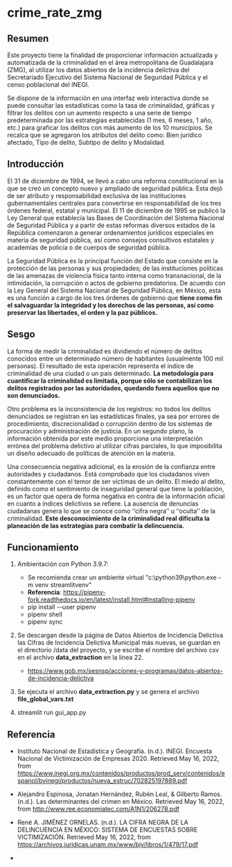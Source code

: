 # crime_rate_zmg

## Resumen
Este proyecto tiene la finalidad de proporcionar información actualizada y automatizada de la criminalidad en el área metropolitana de Guadalajara (ZMG), al utilizar los datos abiertos de la incidencia delictiva del Secretariado Ejecutivo del Sistema Nacional de Seguridad Pública y el censo poblacional del INEGI. 

Se dispone de la información en una interfaz web interactiva donde se puede consultar las estadísticas como la tasa de criminalidad, gráficas y filtrar los delitos con un aumento respecto a una serie de tiempo predeterminada por las estrategias establecidas (1 mes, 6 meses, 1 año, etc.) para graficar los delitos con más aumento de los 10 municipios. Se recalca que se agregaron los atributos del delito como: Bien jurídico afectado, Tipo de delito, Subtipo de delito y Modalidad.

## Introducción 
El 31 de diciembre de 1994, se llevó a cabo una reforma constitucional en la que se creó un concepto nuevo y ampliado de seguridad pública. Esta dejó de ser atributo y responsabilidad exclusiva de las instituciones gubernamentales centrales para convertirse en responsabilidad de los tres órdenes federal, estatal y municipal. El 11 de diciembre de 1995 se publicó la Ley General que establecía las Bases de Coordinación del Sistema Nacional de Seguridad Pública y a partir de estas reformas diversos estados de la República comenzaron a generar ordenamientos jurídicos especiales en materia de seguridad pública, así como consejos consultivos estatales y academias de policía o de cuerpos de seguridad pública.

La Seguridad Pública es la principal función del Estado que consiste en la protección de las personas y sus propiedades; de las instituciones políticas de las amenazas de violencia física tanto interna como transnacional, de la intimidación, la corrupción o actos de gobierno predatorios. De acuerdo con la Ley General del Sistema Nacional de Seguridad Pública, en México, esta es una función a cargo de los tres órdenes de gobierno que **tiene como fin el salvaguardar la integridad y los derechos de las personas, así como preservar las libertades, el orden y la paz públicos.**
## Sesgo 
La forma de medir la criminalidad es dividiendo el número de delitos conocidos entre un determinado número de habitantes (usualmente 100 mil personas). El resultado de esta operación representa el índice de criminalidad de una ciudad o un país determinado. **La metodología para cuantificar la criminalidad es limitada, porque sólo se contabilizan los delitos registrados por las autoridades, quedando fuera aquellos que no son denunciados.**

Otro problema es la inconsistencia de los registros: no todos los delitos denunciados se registran en las estadísticas finales, ya sea por errores de procedimiento, discrecionalidad o corrupción dentro de los sistemas de procuración y administración de justicia. En un segundo plano, la información obtenida por este medio proporciona una interpretación errónea del problema delictivo al utilizar cifras parciales, lo que imposibilita un diseño adecuado de políticas de atención en la materia. 

Una consecuencia negativa adicional, es la erosión de la confianza entre autoridades y ciudadanos. Está  comprobado que los ciudadanos viven constantemente con el temor de ser víctimas de un delito. El miedo al delito, definido como el sentimiento de inseguridad general que tiene la población, es un factor que opera de forma negativa en contra de la información oficial en cuanto a índices delictivos se refiere. La ausencia de denuncias ciudadanas genera lo que se conoce como ‘‘cifra negra’’ u ‘‘oculta’’ de la criminalidad. **Este desconocimiento de la criminalidad real dificulta la planeación de las estrategias para combatir la delincuencia.**

## Funcionamiento

1. Ambientación con Python 3.9.7:
    - Se recomienda crear un ambiente virtual "c:\python39\python.exe -m venv streamlitvenv"
    - **Referencia**: https://pipenv-fork.readthedocs.io/en/latest/install.html#installing-pipenv
    - pip install --user pipenv
    - pipenv shell
    - pipenv sync

2. Se descargan desde la página de Datos Abiertos de Incidencia Delictiva las Cifras de Incidencia Delictiva Municipal más nuevas, se guardan en el directorio /data del proyecto, y se escribe el nombre del archivo csv en el archivo **data_extraction** en la línea 22.
   - https://www.gob.mx/sesnsp/acciones-y-programas/datos-abiertos-de-incidencia-delictiva

4. Se ejecuta el archivo **data_extraction.py** y se genera el archivo **file_global_vars.txt**

5. streamlit run gui_app.py

## Referencia
- Instituto Nacional de Estadística y Geografía. (n.d.). INEGI. Encuesta Nacional de Victimización de Empresas 2020. Retrieved May 16, 2022, from https://www.inegi.org.mx/contenidos/productos/prod_serv/contenidos/espanol/bvinegi/productos/nueva_estruc/702825197889.pdf
- Alejandro Espinosa, Jonatan Hernández, Rubén Leal, & Gilberto Ramos. (n.d.). Las determinantes del crimen en México. Retrieved May 16, 2022, from http://www.ree.economiatec.com/A1N1/206278.pdf
- René A. JIMÉNEZ ORNELAS. (n.d.). LA CIFRA NEGRA DE LA DELINCUENCIA EN MÉXICO: SISTEMA DE ENCUESTAS SOBRE VICTIMIZACIÓN. Retrieved May 16, 2022, from https://archivos.juridicas.unam.mx/www/bjv/libros/1/479/17.pdf


- 
